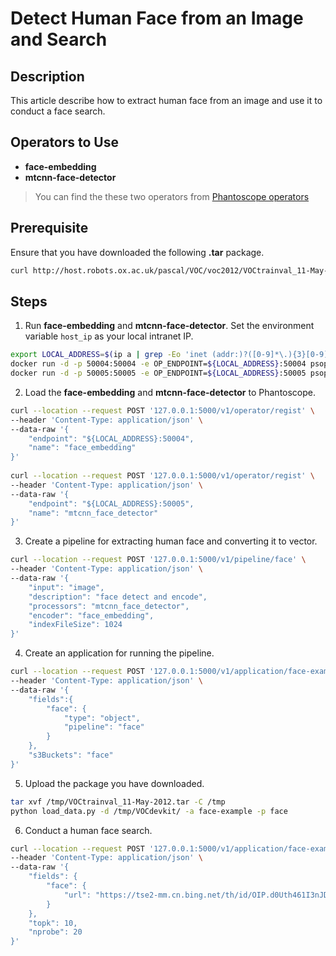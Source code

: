 # Detect Human Face from an Image and Search

##  Description
This article describe how to extract human face from an image and use it to conduct a face search. 
##  Operators to Use

- **face-embedding** 
- **mtcnn-face-detector**

>  You can find the these two operators from [Phantoscope operators](https://github.com/ReigenAraka/omnisearch-operators)

##  Prerequisite
Ensure that you have downloaded the following **.tar** package.
```bash
curl http://host.robots.ox.ac.uk/pascal/VOC/voc2012/VOCtrainval_11-May-2012.tar -o /tmp/VOCtrainval_11-May-2012.tar
```

## Steps
1. Run **face-embedding** and **mtcnn-face-detector**. Set the environment variable `host_ip` as your local intranet IP.  

```bash
export LOCAL_ADDRESS=$(ip a | grep -Eo 'inet (addr:)?([0-9]*\.){3}[0-9]*' | grep -Eo '([0-9]*\.){3}[0-9]*' | grep -v '127.0.0.1'| head -n 1)
docker run -d -p 50004:50004 -e OP_ENDPOINT=${LOCAL_ADDRESS}:50004 psoperator/face-encoder:latest
docker run -d -p 50005:50005 -e OP_ENDPOINT=${LOCAL_ADDRESS}:50005 psoperator/face-detector:latest
```

2. Load the **face-embedding** and **mtcnn-face-detector** to Phantoscope.

```bash
curl --location --request POST '127.0.0.1:5000/v1/operator/regist' \
--header 'Content-Type: application/json' \
--data-raw '{
    "endpoint": "${LOCAL_ADDRESS}:50004",
    "name": "face_embedding"
}'
	
curl --location --request POST '127.0.0.1:5000/v1/operator/regist' \
--header 'Content-Type: application/json' \
--data-raw '{
    "endpoint": "${LOCAL_ADDRESS}:50005",
    "name": "mtcnn_face_detector"
}'
```

3. Create a pipeline for extracting human face and converting it to vector. 

```bash
curl --location --request POST '127.0.0.1:5000/v1/pipeline/face' \
--header 'Content-Type: application/json' \
--data-raw '{
	"input": "image",
	"description": "face detect and encode",
	"processors": "mtcnn_face_detector",
	"encoder": "face_embedding",
	"indexFileSize": 1024
}'
```
4. Create an application for running the pipeline.

```bash
curl --location --request POST '127.0.0.1:5000/v1/application/face-example' \
--header 'Content-Type: application/json' \
--data-raw '{
    "fields":{
        "face": {
            "type": "object",
            "pipeline": "face"
        }
    },
    "s3Buckets": "face"
}'
```
5. Upload the package you have downloaded. 

```bash
tar xvf /tmp/VOCtrainval_11-May-2012.tar -C /tmp
python load_data.py -d /tmp/VOCdevkit/ -a face-example -p face
```
6. Conduct a human face search. 

```bash
curl --location --request POST '127.0.0.1:5000/v1/application/face-example/search' \
--header 'Content-Type: application/json' \
--data-raw '{
	"fields": {
        "face": {
            "url": "https://tse2-mm.cn.bing.net/th/id/OIP.d0Uth461I3nJDr28WXudhgHaHa?w=204&h=189&c=7&o=5&dpr=2&pid=1.7"
        }
    },
    "topk": 10,
    "nprobe": 20
}'
```
